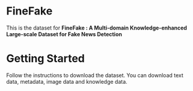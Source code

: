 # FineFake
This is the dataset for **FineFake : A Multi-domain Knowledge-enhanced Large-scale Dataset for Fake News Detection**

# Getting Started
Follow the instructions to download the dataset. You can download text data, metadata, image data and knowledge data.
